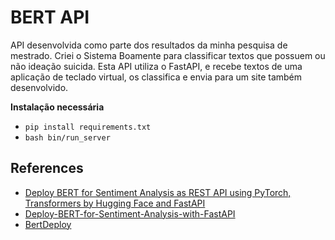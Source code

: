 # BERT API

API desenvolvida como parte dos resultados da minha pesquisa de mestrado. 
Criei o Sistema Boamente para classificar textos que possuem ou não ideação suicida.
Esta API utiliza o FastAPI, e recebe textos de uma aplicação de teclado virtual, os classifica e envia para um site também desenvolvido.


**Instalação necessária**

* `pip install requirements.txt`
* `bash bin/run_server`


## References

* [Deploy BERT for Sentiment Analysis as REST API using PyTorch, Transformers by Hugging Face and FastAPI](https://curiousily.com/posts/deploy-bert-for-sentiment-analysis-as-rest-api-using-pytorch-transformers-by-hugging-face-and-fastapi/)
* [Deploy-BERT-for-Sentiment-Analysis-with-FastAPI](https://github.com/curiousily/Deploy-BERT-for-Sentiment-Analysis-with-FastAPI)
* [BertDeploy](https://github.com/sshkhr/BERTdeploy)
